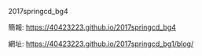 2017springcd_bg4

簡報: https://40423223.github.io/2017springcd_bg4

網址: https://40423223.github.io/2017springcd_bg1/blog/
